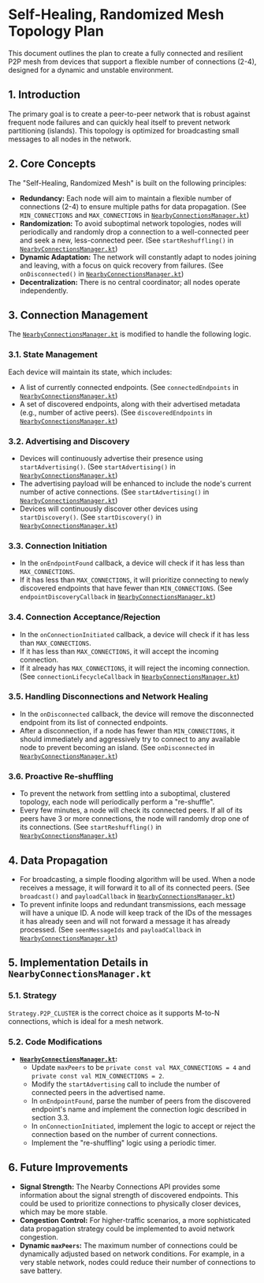 # Self-Healing, Randomized Mesh Topology Plan

This document outlines the plan to create a fully connected and resilient P2P mesh from devices that support a flexible number of connections (2-4), designed for a dynamic and unstable environment.

## 1. Introduction

The primary goal is to create a peer-to-peer network that is robust against frequent node failures and can quickly heal itself to prevent network partitioning (islands). This topology is optimized for broadcasting small messages to all nodes in the network.

## 2. Core Concepts

The "Self-Healing, Randomized Mesh" is built on the following principles:

- **Redundancy:** Each node will aim to maintain a flexible number of connections (2-4) to ensure multiple paths for data propagation. (See `MIN_CONNECTIONS` and `MAX_CONNECTIONS` in [`NearbyConnectionsManager.kt`](../app/src/main/java/info/benjaminhill/localmesh2/NearbyConnectionsManager.kt))
- **Randomization:** To avoid suboptimal network topologies, nodes will periodically and randomly drop a connection to a well-connected peer and seek a new, less-connected peer. (See `startReshuffling()` in [`NearbyConnectionsManager.kt`](../app/src/main/java/info/benjaminhill/localmesh2/NearbyConnectionsManager.kt))
- **Dynamic Adaptation:** The network will constantly adapt to nodes joining and leaving, with a focus on quick recovery from failures. (See `onDisconnected()` in [`NearbyConnectionsManager.kt`](../app/src/main/java/info/benjaminhill/localmesh2/NearbyConnectionsManager.kt))
- **Decentralization:** There is no central coordinator; all nodes operate independently.

## 3. Connection Management

The [`NearbyConnectionsManager.kt`](../app/src/main/java/info/benjaminhill/localmesh2/NearbyConnectionsManager.kt) is modified to handle the following logic.

### 3.1. State Management

Each device will maintain its state, which includes:

- A list of currently connected endpoints. (See `connectedEndpoints` in [`NearbyConnectionsManager.kt`](../app/src/main/java/info/benjaminhill/localmesh2/NearbyConnectionsManager.kt))
- A set of discovered endpoints, along with their advertised metadata (e.g., number of active peers). (See `discoveredEndpoints` in [`NearbyConnectionsManager.kt`](../app/src/main/java/info/benjaminhill/localmesh2/NearbyConnectionsManager.kt))

### 3.2. Advertising and Discovery

- Devices will continuously advertise their presence using `startAdvertising()`. (See `startAdvertising()` in [`NearbyConnectionsManager.kt`](../app/src/main/java/info/benjaminhill/localmesh2/NearbyConnectionsManager.kt))
- The advertising payload will be enhanced to include the node's current number of active connections. (See `startAdvertising()` in [`NearbyConnectionsManager.kt`](../app/src/main/java/info/benjaminhill/localmesh2/NearbyConnectionsManager.kt))
- Devices will continuously discover other devices using `startDiscovery()`. (See `startDiscovery()` in [`NearbyConnectionsManager.kt`](../app/src/main/java/info/benjaminhill/localmesh2/NearbyConnectionsManager.kt))

### 3.3. Connection Initiation

- In the `onEndpointFound` callback, a device will check if it has less than `MAX_CONNECTIONS`.
- If it has less than `MAX_CONNECTIONS`, it will prioritize connecting to newly discovered endpoints that have fewer than `MIN_CONNECTIONS`. (See `endpointDiscoveryCallback` in [`NearbyConnectionsManager.kt`](../app/src/main/java/info/benjaminhill/localmesh2/NearbyConnectionsManager.kt))

### 3.4. Connection Acceptance/Rejection

- In the `onConnectionInitiated` callback, a device will check if it has less than `MAX_CONNECTIONS`.
- If it has less than `MAX_CONNECTIONS`, it will accept the incoming connection.
- If it already has `MAX_CONNECTIONS`, it will reject the incoming connection. (See `connectionLifecycleCallback` in [`NearbyConnectionsManager.kt`](../app/src/main/java/info/benjaminhill/localmesh2/NearbyConnectionsManager.kt))

### 3.5. Handling Disconnections and Network Healing

- In the `onDisconnected` callback, the device will remove the disconnected endpoint from its list of connected endpoints.
- After a disconnection, if a node has fewer than `MIN_CONNECTIONS`, it should immediately and aggressively try to connect to any available node to prevent becoming an island. (See `onDisconnected` in [`NearbyConnectionsManager.kt`](../app/src/main/java/info/benjaminhill/localmesh2/NearbyConnectionsManager.kt))

### 3.6. Proactive Re-shuffling

- To prevent the network from settling into a suboptimal, clustered topology, each node will periodically perform a "re-shuffle".
- Every few minutes, a node will check its connected peers. If all of its peers have 3 or more connections, the node will randomly drop one of its connections. (See `startReshuffling()` in [`NearbyConnectionsManager.kt`](../app/src/main/java/info/benjaminhill/localmesh2/NearbyConnectionsManager.kt))

## 4. Data Propagation

- For broadcasting, a simple flooding algorithm will be used. When a node receives a message, it will forward it to all of its connected peers. (See `broadcast()` and `payloadCallback` in [`NearbyConnectionsManager.kt`](../app/src/main/java/info/benjaminhill/localmesh2/NearbyConnectionsManager.kt))
- To prevent infinite loops and redundant transmissions, each message will have a unique ID. A node will keep track of the IDs of the messages it has already seen and will not forward a message it has already processed. (See `seenMessageIds` and `payloadCallback` in [`NearbyConnectionsManager.kt`](../app/src/main/java/info/benjaminhill/localmesh2/NearbyConnectionsManager.kt))

## 5. Implementation Details in `NearbyConnectionsManager.kt`

### 5.1. Strategy

`Strategy.P2P_CLUSTER` is the correct choice as it supports M-to-N connections, which is ideal for a mesh network.

### 5.2. Code Modifications

- **[`NearbyConnectionsManager.kt`](../app/src/main/java/info/benjaminhill/localmesh2/NearbyConnectionsManager.kt):**
    - Update `maxPeers` to be `private const val MAX_CONNECTIONS = 4` and `private const val MIN_CONNECTIONS = 2`.
    - Modify the `startAdvertising` call to include the number of connected peers in the advertised name.
    - In `onEndpointFound`, parse the number of peers from the discovered endpoint's name and implement the connection logic described in section 3.3.
    - In `onConnectionInitiated`, implement the logic to accept or reject the connection based on the number of current connections.
    - Implement the "re-shuffling" logic using a periodic timer.

## 6. Future Improvements

- **Signal Strength:** The Nearby Connections API provides some information about the signal strength of discovered endpoints. This could be used to prioritize connections to physically closer devices, which may be more stable.
- **Congestion Control:** For higher-traffic scenarios, a more sophisticated data propagation strategy could be implemented to avoid network congestion.
- **Dynamic `maxPeers`:** The maximum number of connections could be dynamically adjusted based on network conditions. For example, in a very stable network, nodes could reduce their number of connections to save battery.
